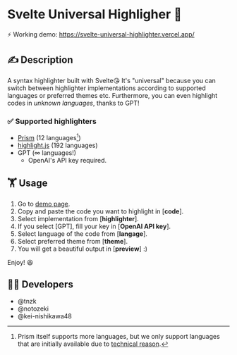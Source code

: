 # Svelte Universal Highligher 💅

⚡️ Working demo: https://svelte-universal-highlighter.vercel.app/

## ✍️ Description

A syntax highlighter built with Svelte😘 It's "universal" because you can switch between highlighter implementations according to supported languages or preferred themes etc. Furthermore, you can even highlight codes in _unknown languages_, thanks to GPT!

### ✅ Supported highlighters

* [Prism](https://prismjs.com/) (12 languages[^1])
* [highlight.js](https://highlightjs.org/) (192 languages)
* GPT (∞ languages!)
  * OpenAI's API key required.

[^1]: Prism itself supports more languages, but we only support languages that are initially available due to [technical reason](https://github.com/PrismJS/prism/issues/1789).

## 🏋️ Usage

1. Go to [demo page](https://svelte-universal-highlighter.vercel.app/).
1. Copy and paste the code you want to highlight in [**code**].
1. Select implementation from [**highlighter**].
  1. If you select [GPT], fill your key in [**OpenAI API key**].
1. Select language of the code from [**langage**].
1. Select preferred theme from [**theme**].
1. You will get a beautiful output in [**preview**] :)

Enjoy! 😆

## 🧑‍💻 Developers

* @tnzk
* @notozeki
* @kei-nishikawa48
